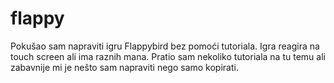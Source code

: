 # flappy
Pokušao sam napraviti igru Flappybird bez pomoći tutoriala. Igra reagira na touch screen ali ima raznih mana. Pratio sam nekoliko tutoriala na tu temu ali zabavnije mi je nešto sam napraviti nego samo kopirati.  
